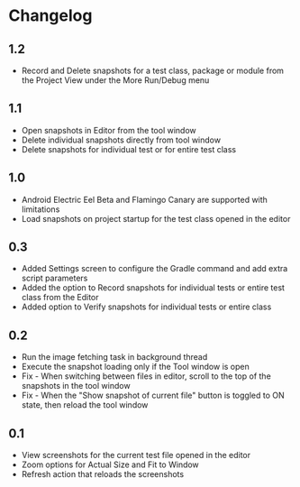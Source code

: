 # Changelog

## 1.2

- Record and Delete snapshots for a test class, package or module from the Project View under the More Run/Debug menu

## 1.1

- Open snapshots in Editor from the tool window
- Delete individual snapshots directly from tool window
- Delete snapshots for individual test or for entire test class

## 1.0

- Android Electric Eel Beta and Flamingo Canary are supported with limitations
- Load snapshots on project startup for the test class opened in the editor

## 0.3

- Added Settings screen to configure the Gradle command and add extra script parameters
- Added the option to Record snapshots for individual tests or entire test class from the Editor
- Added option to Verify snapshots for individual tests or entire class


## 0.2

- Run the image fetching task in background thread
- Execute the snapshot loading only if the Tool window is open
- Fix - When switching between files in editor, scroll to the top of the snapshots in the tool window
- Fix - When the "Show snapshot of current file" button is toggled to ON state, then reload the tool window


## 0.1

- View screenshots for the current test file opened in the editor
- Zoom options for Actual Size and Fit to Window
- Refresh action that reloads the screenshots
